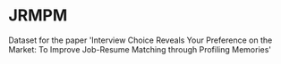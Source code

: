 # JRMPM
Dataset for the paper 'Interview Choice Reveals Your Preference on the Market: To Improve Job-Resume Matching through Profiling Memories'
